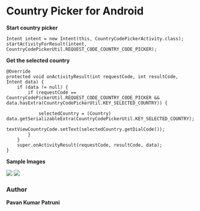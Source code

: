 # Country Picker for Android

<b>Start country picker</b>


    Intent intent = new Intent(this, CountryCodePickerActivity.class);
    startActivityForResult(intent, CountryCodePickerUtil.REQUEST_CODE_COUNTRY_CODE_PICKER);




<b>Get the selected country</b>


    @Override
    protected void onActivityResult(int requestCode, int resultCode, Intent data) {
        if (data != null) {
            if (requestCode == CountryCodePickerUtil.REQUEST_CODE_COUNTRY_CODE_PICKER && data.hasExtra(CountryCodePickerUtil.KEY_SELECTED_COUNTRY)) {

                selectedCountry = (Country) data.getSerializableExtra(CountryCodePickerUtil.KEY_SELECTED_COUNTRY);
                textViewCountryCode.setText(selectedCountry.getDialCode());
            }
        }
        super.onActivityResult(requestCode, resultCode, data);
    }

<b>Sample Images</b>

<div>
    <img src="https://github.com/PavanKumarPatruni/android-country-picker/blob/master/Screenshot_20180817-053024.jpg">
    <img src="https://github.com/PavanKumarPatruni/android-country-picker/blob/master/Screenshot_20180817-053100.jpg">
</div>

<h3>Author</h3>

<b>Pavan Kumar Patruni</b>
